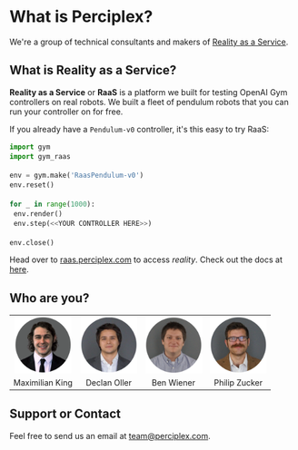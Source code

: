 # What is Perciplex?

We're a group of technical consultants and makers of [Reality as a Service](https://raas.perciplex.com). 

## What is Reality as a Service?

**Reality as a Service** or **RaaS** is a platform we built for testing OpenAI Gym controllers on real robots. We built a fleet of pendulum robots that you can run your controller on for free. 

If you already have a `Pendulum-v0` controller, it's this easy to try RaaS:
```python
import gym
import gym_raas

env = gym.make('RaasPendulum-v0')
env.reset()

for _ in range(1000):
 env.render()
 env.step(<<YOUR CONTROLLER HERE>>)

env.close()
```
Head over to [raas.perciplex.com](https://raas.perciplex.com) to access _reality_. Check out the docs at [here](https://perciplex.github.io/raas/).

## Who are you?
<table style="border:none;text-align:center;">
 <tr style="text-align:center;">
  <td style="text-align:center;"><img src="max_circle.png" alt="Max" width="100px"></td>
  <td style="text-align:center;"><img src="declan_circle.png" alt="Declan" width="100px"></td>
  <td style="text-align:center;"><img src="ben_circle.png" alt="Bax" width="100px"></td>
  <td style="text-align:center;"><img src="phil_circle.png" alt="Pax" width="100px"></td>
 </tr>
 <tr style="text-align:center;">
  <td style="text-align:center;">Maximilian King</td>
  <td style="text-align:center;">Declan Oller</td>
  <td style="text-align:center;">Ben Wiener</td>
  <td style="text-align:center;">Philip Zucker</td>
 </tr>
</table>


## Support or Contact
Feel free to send us an email at [team@perciplex.com](mailto:team@perciplex.com).
